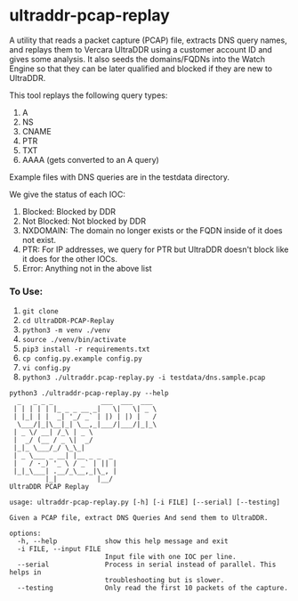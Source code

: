 # ultraddr-pcap-replay

A utility that reads a packet capture (PCAP) file, extracts DNS query names, and replays them to Vercara UltraDDR using a customer account ID and gives some analysis.  It also seeds the domains/FQDNs into the Watch Engine so that they can be later qualified and blocked if they are new to UltraDDR.

This tool replays the following query types:
1. A
2. NS
3. CNAME
4. PTR
5. TXT
6. AAAA (gets converted to an A query)

Example files with DNS queries are in the testdata directory.


We give the status of each IOC:
1. Blocked: Blocked by DDR
2. Not Blocked: Not blocked by DDR
3. NXDOMAIN: The domain no longer exists or the FQDN inside of it does not exist.
4. PTR: For IP addresses, we query for PTR but UltraDDR doesn't block like it does for the other IOCs.
5. Error: Anything not in the above list


### To Use:
1. `git clone`
2. `cd UltraDDR-PCAP-Replay`
3. `python3 -m venv ./venv`
4. `source ./venv/bin/activate`
5. `pip3 install -r requirements.txt`
6. `cp config.py.example config.py`
7. `vi config.py`
6. `python3 ./ultraddr.pcap-replay.py -i testdata/dns.sample.pcap`

```commandline
python3 ./ultraddr-pcap-replay.py --help 
  _   _ _ _            ___  ___  ___  
 | | | | | |_ _ _ __ _|   \|   \| _ \ 
 | |_| | |  _| '_/ _` | |) | |) |   / 
  \___/|_|\__|_| \__,_|___/|___/|_|_\ 
 | _ \/ __| /_\ | _ \                 
 |  _/ (__ / _ \|  _/                 
 |_|_ \___/_/ \_\_|                   
 | _ \___ _ __| |__ _ _  _            
 |   / -_) '_ \ / _` | || |           
 |_|_\___| .__/_\__,_|\_, |           
         |_|          |__/            
UltraDDR PCAP Replay

usage: ultraddr-pcap-replay.py [-h] [-i FILE] [--serial] [--testing]

Given a PCAP file, extract DNS Queries And send them to UltraDDR.

options:
  -h, --help            show this help message and exit
  -i FILE, --input FILE
                        Input file with one IOC per line.
  --serial              Process in serial instead of parallel. This helps in
                        troubleshooting but is slower.
  --testing             Only read the first 10 packets of the capture.
```